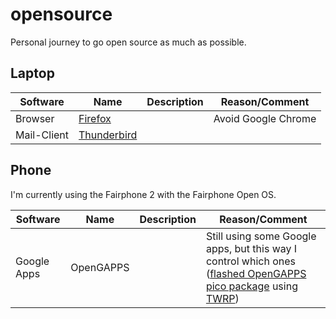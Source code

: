 # opensource
Personal journey to go open source as much as possible.

## Laptop
| Software | Name | Description | Reason/Comment |
| --- | --- | --- | --- |
| Browser | [Firefox](https://www.mozilla.org/en-US/firefox/) | | Avoid Google Chrome |
| Mail-Client | [Thunderbird](https://www.thunderbird.net/) | | |

## Phone
I'm currently using the Fairphone 2 with the Fairphone Open OS.

| Software | Name | Description | Reason/Comment |
| --- | --- | --- | --- |
| Google Apps | OpenGAPPS | | Still using some Google apps, but this way I control which ones ([flashed OpenGAPPS pico package](https://forum.fairphone.com/t/pencil2-install-opengapps-step-by-step-guide/17524?u=johannes&source_topic_id=22507) using  [TWRP](https://twrp.me/)) |
